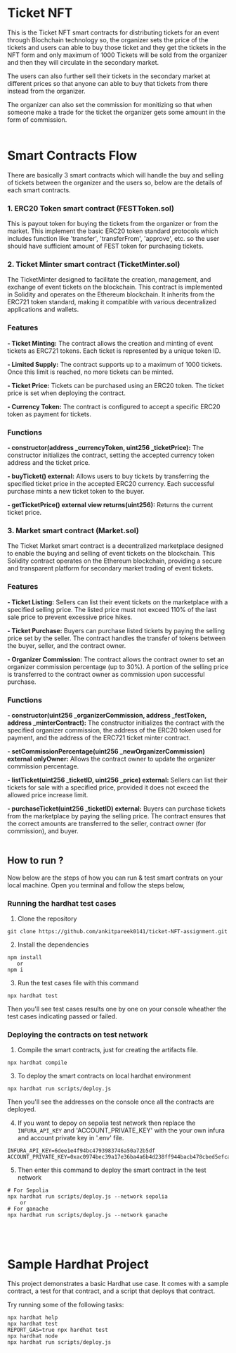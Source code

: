 # Ticket NFT
This is the Ticket NFT smart contracts for distributing tickets for an 
event through Blochchain technology so, the organizer sets the price of 
the tickets and users can able to buy those ticket and they get the tickets 
in the NFT form and only maximum of 1000 Tickets will be sold from the 
organizer and then they will circulate in the secondary market.

The users can also further sell their tickets in the secondary market 
at different prices so that anyone can able to buy that tickets from 
there instead from the organizer. 

The organizer can also set the commission for monitizing so that when 
someone make a trade for the ticket the organizer gets some amount in 
the form of commission.
<br />
<br />
# Smart Contracts Flow
There are basically 3 smart contracts which will handle the buy and selling
of tickets between the organizer and the users so, below are the details of 
each smart contracts.

### 1. ERC20 Token smart contract (FESTToken.sol)
This is payout token for buying the tickets from the organizer or from the market. 
This implement the basic ERC20 token standard protocols which includes function like 
'transfer', 'transferFrom', 'approve', etc. so the user should have sufficient amount 
of FEST token for purchasing tickets.

### 2. Ticket Minter smart contract (TicketMinter.sol)
The TicketMinter designed to  facilitate the creation, management, and exchange 
of event tickets on the blockchain. This contract is implemented in Solidity and 
operates on the Ethereum blockchain. It inherits from the ERC721 token standard, 
making it compatible with various decentralized applications and wallets.

### Features

**- Ticket Minting:** The contract allows the creation and minting of event tickets 
as ERC721 tokens. Each ticket is represented by a unique token ID.

**- Limited Supply:** The contract supports up to a maximum of 1000 tickets. Once 
this limit is reached, no more tickets can be minted.

**- Ticket Price:** Tickets can be purchased using an ERC20 token. The ticket price 
is set when deploying the contract.

**- Currency Token:** The contract is configured to accept a specific ERC20 token as 
payment for tickets.

### Functions

**- constructor(address _currencyToken, uint256 _ticketPrice):** The constructor initializes 
the contract, setting the accepted currency token address and the ticket price.

**- buyTicket() external:** Allows users to buy tickets by transferring the specified 
ticket price in the accepted ERC20 currency. Each successful purchase mints a new ticket 
token to the buyer.

**- getTicketPrice() external view returns(uint256):** Returns the current ticket price.


### 3. Market smart contract (Market.sol)
The Ticket Market smart contract is a decentralized marketplace designed to enable 
the buying and selling of event tickets on the blockchain. This Solidity contract 
operates on the Ethereum blockchain, providing a secure and transparent platform for 
secondary market trading of event tickets.

### Features

**- Ticket Listing:** Sellers can list their event tickets on the marketplace with 
a specified selling price. The listed price must not exceed 110% of the last sale 
price to prevent excessive price hikes.

**- Ticket Purchase:** Buyers can purchase listed tickets by paying the selling price 
set by the seller. The contract handles the transfer of tokens between the buyer, seller, 
and the contract owner.

**- Organizer Commission:** The contract allows the contract owner to set an organizer
commission percentage (up to 30%). A portion of the selling price is transferred to the 
contract owner as commission upon successful purchase.

### Functions

**- constructor(uint256 _organizerCommission, address _festToken, address _minterContract):** 
The constructor initializes the contract with the specified organizer commission, 
the address of the ERC20 token used for payment, and the address of the ERC721 
ticket minter contract.

**- setCommissionPercentage(uint256 _newOrganizerCommission) external onlyOwner:** Allows the contract owner to update the organizer commission percentage.

**- listTicket(uint256 _ticketID, uint256 _price) external:** Sellers can list their tickets
for sale with a specified price, provided it does not exceed the allowed price increase limit.

**- purchaseTicket(uint256 _ticketID) external:** Buyers can purchase tickets from the 
marketplace by paying the selling price. The contract ensures that the correct amounts 
are transferred to the seller, contract owner (for commission), and buyer.
<br />
<br />
## How to run ?
Now below are the steps of how you can run & test smart contrats on your local machine.
Open you terminal and follow the steps below,

### Running the hardhat test cases  

1. Clone the repository 
```shell
git clone https://github.com/ankitpareek0141/ticket-NFT-assignment.git
```

2. Install the dependencies
```shell
npm install 
   or
npm i
```

3. Run the test cases file with this command
```shell
npx hardhat test
```
Then you'll see test cases results one by one on your console wheather the test cases indicating passed or failed. 

### Deploying the contracts on test network  

1. Compile the smart contracts, just for creating the artifacts file.
```shell
npx hardhat compile
```

3. To deploy the smart contracts on local hardhat environment
```shell
npx hardhat run scripts/deploy.js
```
Then you'll see the addresses on the console once all the contracts are deployed.

4. If you want to depoy on sepolia test network then replace the 
`INFURA_API_KEY` and 'ACCOUNT_PRIVATE_KEY' with the your own infura and 
account private key in '.env' file.
```
INFURA_API_KEY=6dee1e4f94bc4793983746a50a72b5df
ACCOUNT_PRIVATE_KEY=0xac0974bec39a17e36ba4a6b4d238ff944bacb478cbed5efcae784d7bf4f2ff80
```

5. Then enter this command to deploy the smart contract in the test network
```shell
# For Sepolia 
npx hardhat run scripts/deploy.js --network sepolia
    or
# For ganache
npx hardhat run scripts/deploy.js --network ganache
```
<br />
<br />

# Sample Hardhat Project
This project demonstrates a basic Hardhat use case. It comes with a sample contract, a test for that contract, and a script that deploys that contract.

Try running some of the following tasks:

```shell
npx hardhat help
npx hardhat test
REPORT_GAS=true npx hardhat test
npx hardhat node
npx hardhat run scripts/deploy.js
```
